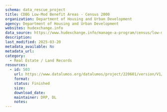```yaml
---
schema: data_rescue_project 
title: CDBG Low-Mod Benefit Areas - Census 2000
organization: Department of Housing and Urban Development
agency: Department of Housing and Urban Development
websites: hudexchange.info
data_source: https://www.hudexchange.info/manage-a-program/census/low-mod-income-summary-data/
description: 
last_modified: 2025-03-20
metadata_available: No
metadata_url: 
category:
  - Real Estate / Land Records
resources:
  - id: 503
    url: https://www.datalumos.org/datalumos/project/220601/version/V1/view
    format: 
    status: Finished
    size: 
    download_date: 
    maintainer: DRP, DL
    notes: 
---
```

